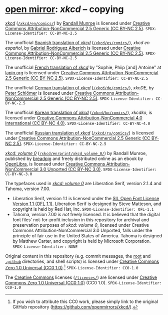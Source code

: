 <!--
SPDX-License-Identifier: CC0-1.0
SPDX-License-Identifier: CC0-1.0
SPDX-LicenseConcluded: CC0-1.0
SPDX-File-Copyright-Text: No rights reserved.
SPDX-FileName: ./copying.md
SPDX-FileName: DOCUMENTATION
SPDX-FileType: TEXT
SPDX-FileType: SOURCE
-->

# [open mirror](https://github.com/openmirrors/): _xkcd_ – copying

[_xkcd_](https://xkcd.com/) ([`/xkcd/en/comics/`](./xkcd/en/comics/)) by [Randall Munroe](https://en.wikipedia.org/wiki/Randall_Munroe) is licensed under [Creative Commons Attribution-NonCommercial 2.5 Generic (CC BY-NC 2.5)](./licenses/CC-BY-NC-2.5.md). `SPDX-License-Identifier: CC-BY-NC-2.5`

The unofficial [Spanish translation of _xkcd_](https://es.xkcd.com/) ([`/xkcd/es/comics/`](./xkcd/es/comics/)), _xkcd en español_, by [Gabriel Rodríguez Alberich](https://gabi.is/) is licensed under [Creative Commons Attribution-NonCommercial 2.5 Generic (CC BY-NC 2.5)](./licenses/CC-BY-NC-2.5.md). `SPDX-License-Identifier: CC-BY-NC-2.5`

The unofficial [French translation of _xkcd_](https://xkcd.lapin.org/) by "Sophie, Phiip [and] Antoine" at [lapin.org](https://lapin.org/) is licensed under [Creative Commons Attribution-NonCommercial 2.5 Generic (CC BY-NC 2.5)](./licenses/CC-BY-NC-2.5.md). `SPDX-License-Identifier: CC-BY-NC-2.5`

The unofficial [German translation of _xkcd_](https://xkcde.dapete.net/) ([`/xkcd/de/comics/`](./xkcd/de/comics/)), _xkcDE_, by [Peter Schlömer](https://dapete.net/) is licensed under [Creative Commons Attribution-NonCommercial 2.5 Generic (CC BY-NC 2.5)](./licenses/CC-BY-NC-2.5.md). `SPDX-License-Identifier: CC-BY-NC-2.5`

The unofficial [Korean translation of _xkcd_](https://xkcdko.com/) ([`/xkcd/ko/comics/`](./xkcd/ko/comics/)), _xkcdko_, is licensed under [Creative Commons Attribution-NonCommercial 4.0 International (CC BY-NC 4.0)](./licenses/CC-BY-NC-4.0.md). `SPDX-License-Identifier: CC-BY-NC-4.0`

The unofficial [Russian translation of _xkcd_](https://xkcd.ru/) ([`/xkcd/ru/comics/`](./xkcd/ru/comics/)) is licensed under [Creative Commons Attribution-NonCommercial 2.5 Generic (CC BY-NC 2.5)](./licenses/CC-BY-NC-2.5.md). `SPDX-License-Identifier: CC-BY-NC-2.5`

[_xkcd: volume 0_](https://openlibrary.org/works/OL17379456W/xkcd?edition=key:/books/OL25958867M/) ([`/xkcd/en/print/xkcd_volume_0/`](./xkcd/en/print/xkcd_volume_0/)) by Randall Munroe, published by [breadpig](https://breadpig.myshopify.com/) and freely distributed online as an ebook by [OpenLibra](https://openlibra.com/en/book/xkcd-volume-0/), is licensed under [Creative Commons Attribution-NonCommercial 3.0 Unported (CC BY-NC 3.0)](./licenses/CC-BY-NC-3.0.md). `SPDX-License-Identifier: CC-BY-NC-3.0`

The typefaces used in [_xkcd: volume 0_](./xkcd/en/print/xkcd_volume_0/) are Liberation Serif, version 2.1.4 and Tahoma, version 7.00.
* Liberation Serif, version 1.1 is licensed under the [SIL Open Font License Version 1.1 (OFL 1.1)](./licenses/OFL-1.1.md). Liberation Serif is designed by Steve Matteson, and copyright is held by Red Hat, Inc. `SPDX-License-Identifier: OFL-1.1`
* Tahoma, version 7.00 is _not_ freely licensed. It is believed that the digital font files' not-for-profit inclusion in this repository for archival and preservation purposes of _xkcd: volume 0_, licensed under Creative Commons Attribution-NonCommercial 3.0 Unported, falls under the principle of fair use in the United States of America. Tahoma is designed by Matthew Carter, and copyright is held by Microsoft Corporation. `SPDX-License-Identifier: NONE`

Original content in this repository (e.g. commit messages, the [root](./) and [`.github`](./.github/) directories, and shell scripts) is licensed under [Creative Commons Zero 1.0 Universal (CC0 1.0)](./licenses/CC0-1.0.md).[^1] `SPDX-License-Identifier: CC0-1.0`

The [Creative Commons](https://creativecommons.org/) licenses ([`/licenses/`](./licenses/)) are licensed under [Creative Commons Zero 1.0 Universal (CC0 1.0)](./licenses/CC0-1.0.md) (CC0 1.0). `SPDX-License-Identifier: CC0-1.0`

[^1]: If you wish to attribute this CC0 work, please simply link to the original GitHub repository (<https://github.com/openmirrors/xkcd/>).

